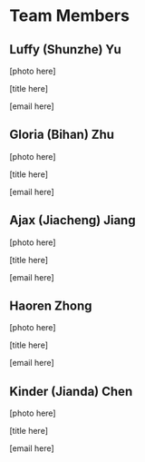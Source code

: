 # Team Members

## Luffy (Shunzhe) Yu
[photo here]

[title here]

[email here]

## Gloria (Bihan) Zhu
[photo here]

[title here]

[email here]

## Ajax (Jiacheng) Jiang
[photo here]

[title here]

[email here]

## Haoren Zhong
[photo here]

[title here]

[email here]

## Kinder (Jianda) Chen
[photo here]

[title here]

[email here]